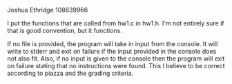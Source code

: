 Joshua Ethridge
108639966

I put the functions that are called from hw1.c in hw1.h. I'm not entirely
sure if that is good convention, but it functions. 

If no file is provided, the program will take in input from the console. 
It will write to stderr and exit on failure if the input provided in the 
console does not also fit. Also, if no input is given to the console then
the program will exit on failure stating that no instructions were found. 
This I believe to be correct according to piazza and the grading criteria.